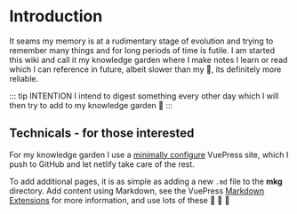 # Introduction

It seams my memory is at a rudimentary stage of evolution and trying to remember many things and for long periods of time is futile. 
I am started this wiki and call it my knowledge garden where I make notes I learn or read which I can reference in future, albeit slower than my :brain:, its definitely more reliable. 

::: tip INTENTION
I intend to digest something every other day which I will then try to add to my knowledge garden :crossed_fingers:
:::

## Technicals - for those interested

For my knowledge garden I use a [minimally configure](https://github.com/CryDeTaan/my_knowledge_garden/blob/master/docs/.vuepress/config.js) VuePress site, which I push to GitHub and let netlify take care of the rest.

To add additional pages, it is as simple as adding a new `.md` file to the **mkg** directory. Add content using Markdown, see the VuePress [Markdown Extensions](https://vuepress.vuejs.org/guide/markdown.html) for more information, and use lots of these :tada: :art: :100: